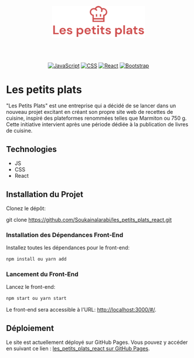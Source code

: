 
<div align="center">
<img src="src/assets/logoPage.png" alt="le logo du site" style="max-width: 50%;    margin-bottom: 50px">

  [![JavaScript](https://img.shields.io/badge/JavaScript-F7DF1E?style=for-the-badge&logo=javascript&logoColor=black)](https://developer.mozilla.org/en-US/docs/Web/JavaScript)
  [![CSS](https://img.shields.io/badge/CSS-1572B6?style=for-the-badge&logo=css3&logoColor=white)](https://developer.mozilla.org/en-US/docs/Web/CSS)
  [![React](https://img.shields.io/badge/React-70DAFB?style=for-the-badge&logo=react&logoColor=blue)](https://reactjs.org/)
[![Bootstrap](https://img.shields.io/badge/Bootstrap-563D7C?style=for-the-badge&logo=bootstrap&logoColor=white)](https://getbootstrap.com/)
</div>


# Les petits plats

"Les Petits Plats"  est une entreprise qui a décidé de se lancer dans un nouveau projet excitant en créant son propre site web de recettes de cuisine, inspiré des plateformes renommées telles que Marmiton ou 750 g. Cette initiative intervient après une période dédiée à la publication de livres de cuisine.

## Technologies

- JS
- CSS
- React

## Installation du Projet
Clonez le dépôt:

git clone https://github.com/Soukainalarabi/les_petits_plats_react.git

### Installation des Dépendances Front-End
Installez toutes les dépendances pour le front-end:

```bash
npm install ou yarn add
```

### Lancement du Front-End
Lancez le front-end:
```bash
npm start ou yarn start
```
Le front-end sera accessible à l'URL: [http://localhost:3000/#/](http://localhost:3000/#/).


## Déploiement

Le site est actuellement déployé sur GitHub Pages. Vous pouvez y accéder en suivant ce lien : [les_petits_plats_react sur GitHub Pages](https://soukainalarabi.github.io/les_petits_plats_react/).



